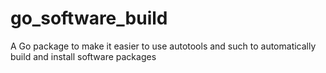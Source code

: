 # go_software_build
A Go package to make it easier to use autotools and such to automatically build and install software packages
